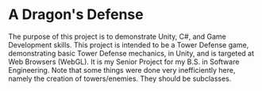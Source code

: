# A Dragon's Defense
 
The purpose of this project is to demonstrate Unity, C#, and Game Development skills. This project is intended to be a Tower Defense game, demonstrating basic Tower Defense mechanics, in Unity, and is targeted at Web Browsers (WebGL). It is my Senior Project for my B.S. in Software Engineering. Note that some things were done very inefficiently here, namely the creation of towers/enemies. They should be subclasses.
